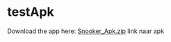 # testApk

Download the app here: [Snooker_Apk.zip](https://github.com/dderoose/testApk/raw/adeae7efa045b7f0246aae3b3b63e2f16dafce1d/Snooker_App_APK.zip)
link naar apk 
